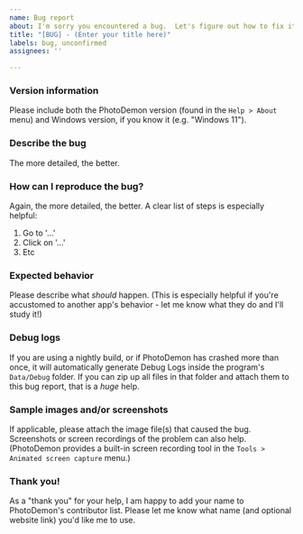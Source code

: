 ```yaml
---
name: Bug report
about: I'm sorry you encountered a bug.  Let's figure out how to fix it.
title: "[BUG] - (Enter your title here)"
labels: bug, unconfirmed
assignees: ''

---
```


### Version information

Please include both the PhotoDemon version (found in the `Help > About` menu) and Windows version, if you know it (e.g. "Windows 11").

### Describe the bug

The more detailed, the better.

### How can I reproduce the bug?

Again, the more detailed, the better.  A clear list of steps is especially helpful:
   1. Go to '...'
   2. Click on '...'
   3. Etc

### Expected behavior

Please describe what *should* happen.  (This is especially helpful if you're accustomed to another app's behavior - let me know what they do and I'll study it!)

### Debug logs

If you are using a nightly build, or if PhotoDemon has crashed more than once, it will automatically generate Debug Logs inside the program's `Data/Debug` folder.  If you can zip up all files in that folder and attach them to this bug report, that is a *huge* help.

### Sample images and/or screenshots

If applicable, please attach the image file(s) that caused the bug.  Screenshots or screen recordings of the problem can also help.  (PhotoDemon provides a built-in screen recording tool in the `Tools > Animated screen capture` menu.)

### Thank you!

As a "thank you" for your help, I am happy to add your name to PhotoDemon's contributor list.  Please let me know what name (and optional website link) you'd like me to use.

